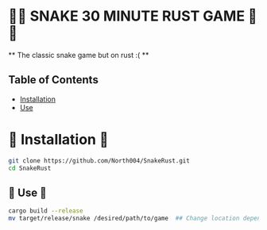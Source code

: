 # 🐍🐍 SNAKE 30 MINUTE RUST GAME 🐍🐍
** The classic snake game but on rust :( **

## Table of Contents
 - [Installation](#installation)
 - [Use](#use)

# 🐍 Installation 🐍
 ```bash
git clone https://github.com/North004/SnakeRust.git
cd SnakeRust
```

## 🐍 Use 🐍
```bash
cargo build --release
mv target/release/snake /desired/path/to/game  ## Change location depending on your prefereance
```
